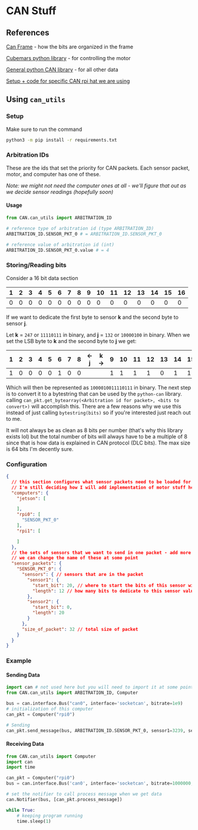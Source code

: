 # CAN Stuff

## References
[Can Frame](https://embedclogic.com/can-protocol/standard-can-vs-extended-can-protocol-frame/) - how the bits are
 organized in the frame

[Cubemars python library](https://pypi.org/project/TMotorCANControl/) - for controlling the motor

[General python CAN library](https://python-can.readthedocs.io/en/stable/index.html) - for all other data

[Setup + code for specific CAN rpi hat we are using](https://www.waveshare.com/wiki/RS485_CAN_HAT)

## Using `can_utils`

### Setup
Make sure to run the command
```bash
python3 -m pip install -r requirements.txt
```

### Arbitration IDs
These are the ids that set the priority for CAN packets. Each sensor packet, motor, and computer has one of these.

*Note: we might not need the computer ones at all - we'll figure that out as we decide sensor readings (hopefully soon)*

#### Usage

```python
from CAN.can_utils import ARBITRATION_ID

# reference type of arbitration id (type ARBITRATION_ID)
ARBITRATION_ID.SENSOR_PKT_0 # = ARBITRATION_ID.SENSOR_PKT_0

# reference value of arbitration id (int)
ARBITRATION_ID.SENSOR_PKT_0.value # = 4
```

### Storing/Reading bits

Consider a 16 bit data section

| 1 | 2 | 3 | 4 | 5 | 6 | 7 | 8 | 9 | 10 | 11 | 12 | 13 | 14 | 15 | 16 |
|---|---|---|---|---|---|---|---|---|---|---|---|---|---|---|---|
| 0 | 0 | 0 | 0 | 0 | 0 | 0 | 0 | 0 | 0 | 0 | 0 | 0 | 0 | 0 | 0 |

If we want to dedicate the first byte to sensor **k** and the second byte to sensor **j**.

Let **k** = `247` or `11110111` in binary, and **j** = `132` or `10000100` in binary.
When we set the LSB byte to **k** and the second byte to **j** we get:

| 1 | 2 | 3 | 4 | 5 | 6 | 7 | 8 | <- **j** | **k** -> | 9 | 10 | 11 | 12 | 13 | 14 | 15 | 16 |
|---|---|---|---|---|---|---|---|----------|----------|---|----|----|----|---|----|----|---|
| 1 | 0 | 0 | 0 | 0 | 1 | 0 | 0 |          |          | 1 | 1  | 1  | 1  | 0 | 1  | 1  | 1 |

Which will then be represented as `1000010011110111` in binary. The next step is to convert it to a bytestring that can be used by the  `python-can` library.
calling `can_pkt.get_bytearray(<Arbitration id for packet>, <bits to convert>)` will accomplish this. There are a few reasons why we use this instead of just calling `bytestring(bits)` so if you're interested just reach out to me.

It will not always be as clean as 8 bits per number (that's why this library exists lol) but the total number of bits will always have to be a multiple of 8 since that is how data is explained in CAN protocol (DLC bits).
The max size is 64 bits I'm decently sure.

### Configuration

```json
{
  // this section configures what sensor packets need to be loaded for what computers
  // I'm still deciding how I will add implementation of motor stuff here
  "computers": {
    "jetson": [

    ],
    "rpi0": [
      "SENSOR_PKT_0"
    ],
    "rpi1": [

    ]
  },
  // the sets of sensors that we want to send in one packet - add more with the same style
  // we can change the name of these at some point
  "sensor_packets": {
    "SENSOR_PKT_0": {
      "sensors": { // sensors that are in the packet
        "sensor1": {
          "start_bit": 20, // where to start the bits of this sensor with lsb being bit 0
          "length": 12 // how many bits to dedicate to this sensor value
        },
        "sensor2": {
          "start_bit": 0,
          "length": 20
        }
      },
      "size_of_packet": 32 // total size of packet
    }
  }
}
```

### Example

#### Sending Data
```python
import can # not used here but you will need to import it at some point
from CAN.can_utils import ARBITRATION_ID, Computer

bus = can.interface.Bus("can0", interface='socketcan', bitrate=1e9)
# initialization of this computer
can_pkt = Computer("rpi0")

# Sending
can_pkt.send_message(bus, ARBITRATION_ID.SENSOR_PKT_0, sensor1=3239, sensor2=23222)
```

#### Receiving Data
```python
from CAN.can_utils import Computer
import can
import time

can_pkt = Computer("rpi0")
bus = can.interface.Bus('can0', interface='socketcan', bitrate=1000000, filters=can_pkt.get_filters())

# set the notifier to call process message when we get data
can.Notifier(bus, [can_pkt.process_message])

while True:
    # keeping program running
    time.sleep(1)
```
